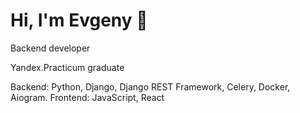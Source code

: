 # Hi, I'm Evgeny 👋 

Backend developer

Yandex.Practicum graduate

Backend: Python, Django, Django REST Framework, Celery, Docker, Aiogram.
Frontend: JavaScript, React

